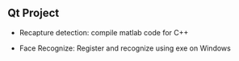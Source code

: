 ## Qt Project

* Recapture detection: compile matlab code for C++

* Face Recognize: Register and recognize using exe on Windows
